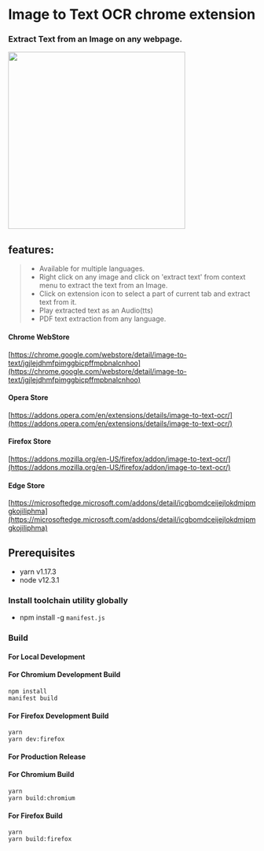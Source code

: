 # Image to Text OCR chrome extension

### Extract Text from an Image on any webpage.

<a href="https://www.youtube.com/watch?v=c9hvz21ESys" target="_blank"><img src="https://img.youtube.com/vi/c9hvz21ESys/hqdefault.jpg" height="360"></a>

## features:

> - Available for multiple languages.
> - Right click on any image and click on 'extract text' from context menu to extract the text from an Image.
> - Click on extension icon to select a part of current tab and extract text from it.
> - Play extracted text as an Audio(tts)
> - PDF text extraction from any language.

#### Chrome WebStore

[https://chrome.google.com/webstore/detail/image-to-text/jgjlejdhmfpimggbicpffmpbnalcnhoo](https://chrome.google.com/webstore/detail/image-to-text/jgjlejdhmfpimggbicpffmpbnalcnhoo)

#### Opera Store

[https://addons.opera.com/en/extensions/details/image-to-text-ocr/](https://addons.opera.com/en/extensions/details/image-to-text-ocr/)

#### Firefox Store

[https://addons.mozilla.org/en-US/firefox/addon/image-to-text-ocr/](https://addons.mozilla.org/en-US/firefox/addon/image-to-text-ocr/)

#### Edge Store

[https://microsoftedge.microsoft.com/addons/detail/icgbomdceijejlokdmjpmgkojiliphma](https://microsoftedge.microsoft.com/addons/detail/icgbomdceijejlokdmjpmgkojiliphma)

## Prerequisites

- yarn v1.17.3
- node v12.3.1

### Install toolchain utility globally

- npm install -g `manifest.js`

### Build

#### For Local Development

#### For Chromium Development Build

```
npm install
manifest build
```

#### For Firefox Development Build

```
yarn
yarn dev:firefox
```

#### For Production Release

#### For Chromium Build

```
yarn
yarn build:chromium
```

#### For Firefox Build

```
yarn
yarn build:firefox
```

